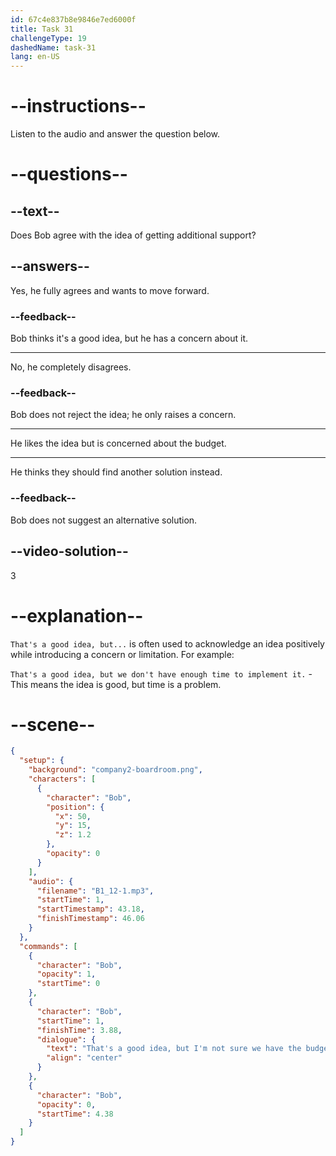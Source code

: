 ```yaml
---
id: 67c4e837b8e9846e7ed6000f
title: Task 31
challengeType: 19
dashedName: task-31
lang: en-US
---
```


<!-- (Audio) Bob: That's a good idea, but I'm not sure we have the budget for that. -->

# --instructions--

Listen to the audio and answer the question below.

# --questions--

## --text--

Does Bob agree with the idea of getting additional support?  

## --answers--

Yes, he fully agrees and wants to move forward.  

### --feedback--

Bob thinks it's a good idea, but he has a concern about it.

---

No, he completely disagrees.  

### --feedback--

Bob does not reject the idea; he only raises a concern.

---

He likes the idea but is concerned about the budget.

---

He thinks they should find another solution instead.  

### --feedback--

Bob does not suggest an alternative solution.

## --video-solution--

3  

# --explanation--

`That's a good idea, but...` is often used to acknowledge an idea positively while introducing a concern or limitation. For example:

`That's a good idea, but we don't have enough time to implement it.` - This means the idea is good, but time is a problem.

# --scene--

```json
{
  "setup": {
    "background": "company2-boardroom.png",
    "characters": [
      {
        "character": "Bob",
        "position": {
          "x": 50,
          "y": 15,
          "z": 1.2
        },
        "opacity": 0
      }
    ],
    "audio": {
      "filename": "B1_12-1.mp3",
      "startTime": 1,
      "startTimestamp": 43.18,
      "finishTimestamp": 46.06
    }
  },
  "commands": [
    {
      "character": "Bob",
      "opacity": 1,
      "startTime": 0
    },
    {
      "character": "Bob",
      "startTime": 1,
      "finishTime": 3.88,
      "dialogue": {
        "text": "That's a good idea, but I'm not sure we have the budget for that.",
        "align": "center"
      }
    },
    {
      "character": "Bob",
      "opacity": 0,
      "startTime": 4.38
    }
  ]
}
```
